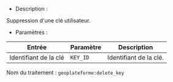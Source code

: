 - Description :

Suppression d'une clé utilisateur.

- Paramètres :

| Entrée           | Paramètre          | Description                                                |
|------------------|--------------------|------------------------------------------------------------|
| Identifiant de la clé    | `KEY_ID`        | Identifiant de la clé.  |

Nom du traitement : `geoplateforme:delete_key`
